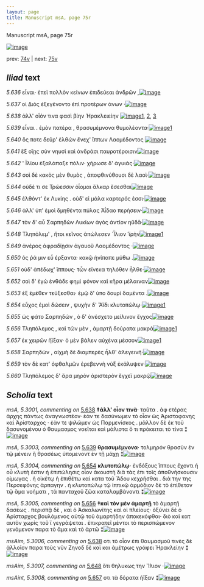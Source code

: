 ```yaml
---
layout: page
title: Manuscript msA, page 75r
---
```


Manuscript msA, page 75r

[![image](http://www.homermultitext.org/iipsrv?OBJ=IIP,1.0&FIF=/project/homer/pyramidal/deepzoom/hmt/vaimg/2017a/VA075RN_0076.tif&WID=100&CVT=JPEG)](http://www.homermultitext.org/ict2/?urn=urn:cite2:hmt:vaimg.2017a:VA075RN_0076)

prev:  [74v](../74v/) | next:  [75v](../75v/)

## *Iliad* text

*5.636* <a id="5.636"/> εἶναι· ἐπεὶ πολλὸν κείνων ἐπιδεύεαι ἀνδρῶν ,[![image](http://www.homermultitext.org/iipsrv?OBJ=IIP,1.0&FIF=/project/homer/pyramidal/deepzoom/hmt/vaimg/2017a/VA075RN_0076.tif&RGN=0.183,0.2044,0.446,0.0398&WID=1000&CVT=JPEG)](http://www.homermultitext.org/ict2/?urn=urn:cite2:hmt:vaimg.2017a:VA075RN_0076@0.183,0.2044,0.446,0.0398)

*5.637* <a id="5.637"/> οἱ Διὸς ἐξεγένοντο ἐπὶ 					προτέρων ἀνων ·[![image](http://www.homermultitext.org/iipsrv?OBJ=IIP,1.0&FIF=/project/homer/pyramidal/deepzoom/hmt/vaimg/2017a/VA075RN_0076.tif&RGN=0.183,0.2276,0.39,0.0353&WID=1000&CVT=JPEG)](http://www.homermultitext.org/ict2/?urn=urn:cite2:hmt:vaimg.2017a:VA075RN_0076@0.183,0.2276,0.39,0.0353)

*5.638* <a id="5.638"/> ἀλλ' οἷόν τινα φασὶ βίην Ἡρακλειείην 				[![image](http://www.homermultitext.org/iipsrv?OBJ=IIP,1.0&FIF=/project/homer/pyramidal/deepzoom/hmt/vaimg/2017a/VA075RN_0076.tif&RGN=0.179,0.2464,0.379,0.0361&WID=1000&CVT=JPEG)](http://www.homermultitext.org/ict2/?urn=urn:cite2:hmt:vaimg.2017a:VA075RN_0076@0.179,0.2464,0.379,0.0361)[1](#msAim_5.3006), [2](#msA_5.3001), [3](#msA_5.3002)

*5.639* <a id="5.639"/> εἶναι . ἐμὸν πατέρα , θρασυμέμνονα θυμολέοντα·[![image](http://www.homermultitext.org/iipsrv?OBJ=IIP,1.0&FIF=/project/homer/pyramidal/deepzoom/hmt/vaimg/2017a/VA075RN_0076.tif&RGN=0.176,0.2675,0.451,0.0331&WID=1000&CVT=JPEG)](http://www.homermultitext.org/ict2/?urn=urn:cite2:hmt:vaimg.2017a:VA075RN_0076@0.176,0.2675,0.451,0.0331)[1](#msA_5.3003)

*5.640* <a id="5.640"/> ὅς ποτε δεῦρ' ἐλθὼν ἕνεχ' ἵππων Λαομέδοντος 				[![image](http://www.homermultitext.org/iipsrv?OBJ=IIP,1.0&FIF=/project/homer/pyramidal/deepzoom/hmt/vaimg/2017a/VA075RN_0076.tif&RGN=0.179,0.2863,0.451,0.0331&WID=1000&CVT=JPEG)](http://www.homermultitext.org/ict2/?urn=urn:cite2:hmt:vaimg.2017a:VA075RN_0076@0.179,0.2863,0.451,0.0331)

*5.641* <a id="5.641"/> ἓξ οἴῃς σὺν νηυσὶ καὶ ἀνδράσι παυροτέροισιν[![image](http://www.homermultitext.org/iipsrv?OBJ=IIP,1.0&FIF=/project/homer/pyramidal/deepzoom/hmt/vaimg/2017a/VA075RN_0076.tif&RGN=0.177,0.3058,0.451,0.0331&WID=1000&CVT=JPEG)](http://www.homermultitext.org/ict2/?urn=urn:cite2:hmt:vaimg.2017a:VA075RN_0076@0.177,0.3058,0.451,0.0331)

*5.642* <a id="5.642"/> ' Ϊλίου ἐξαλάπαξε 					πόλιν· χήρωσε δ' ἀγυιάς·[![image](http://www.homermultitext.org/iipsrv?OBJ=IIP,1.0&FIF=/project/homer/pyramidal/deepzoom/hmt/vaimg/2017a/VA075RN_0076.tif&RGN=0.178,0.3238,0.416,0.0331&WID=1000&CVT=JPEG)](http://www.homermultitext.org/ict2/?urn=urn:cite2:hmt:vaimg.2017a:VA075RN_0076@0.178,0.3238,0.416,0.0331)

*5.643* <a id="5.643"/> σοὶ δὲ κακὸς μὲν θυμὸς , ἀποφθινύθουσι δὲ λαοὶ·[![image](http://www.homermultitext.org/iipsrv?OBJ=IIP,1.0&FIF=/project/homer/pyramidal/deepzoom/hmt/vaimg/2017a/VA075RN_0076.tif&RGN=0.176,0.3418,0.457,0.0376&WID=1000&CVT=JPEG)](http://www.homermultitext.org/ict2/?urn=urn:cite2:hmt:vaimg.2017a:VA075RN_0076@0.176,0.3418,0.457,0.0376)

*5.644* <a id="5.644"/> οὐδέ τι σε Τρώεσσιν 					ὀΐομαι ἄλκαρ ἔσεσθαι[![image](http://www.homermultitext.org/iipsrv?OBJ=IIP,1.0&FIF=/project/homer/pyramidal/deepzoom/hmt/vaimg/2017a/VA075RN_0076.tif&RGN=0.174,0.3606,0.388,0.0361&WID=1000&CVT=JPEG)](http://www.homermultitext.org/ict2/?urn=urn:cite2:hmt:vaimg.2017a:VA075RN_0076@0.174,0.3606,0.388,0.0361)

*5.645* <a id="5.645"/> ἐλθόντ' ἐκ Λυκίης . 					οὐδ' εἰ μάλα καρτερός ἐσσι·[![image](http://www.homermultitext.org/iipsrv?OBJ=IIP,1.0&FIF=/project/homer/pyramidal/deepzoom/hmt/vaimg/2017a/VA075RN_0076.tif&RGN=0.168,0.3794,0.434,0.0331&WID=1000&CVT=JPEG)](http://www.homermultitext.org/ict2/?urn=urn:cite2:hmt:vaimg.2017a:VA075RN_0076@0.168,0.3794,0.434,0.0331)

*5.646* <a id="5.646"/> ἀλλ' ὑπ' ἐμοὶ δμηθέντα πύλας Ἀΐδαο περήσειν·[![image](http://www.homermultitext.org/iipsrv?OBJ=IIP,1.0&FIF=/project/homer/pyramidal/deepzoom/hmt/vaimg/2017a/VA075RN_0076.tif&RGN=0.172,0.3967,0.434,0.0331&WID=1000&CVT=JPEG)](http://www.homermultitext.org/ict2/?urn=urn:cite2:hmt:vaimg.2017a:VA075RN_0076@0.172,0.3967,0.434,0.0331)

*5.647* <a id="5.647"/> τὸν δ' αὖ Σαρπηδὼν 					 Λυκίων ἀγὸς ἀντίον ηὔδᾱ·[![image](http://www.homermultitext.org/iipsrv?OBJ=IIP,1.0&FIF=/project/homer/pyramidal/deepzoom/hmt/vaimg/2017a/VA075RN_0076.tif&RGN=0.165,0.414,0.438,0.0361&WID=1000&CVT=JPEG)](http://www.homermultitext.org/ict2/?urn=urn:cite2:hmt:vaimg.2017a:VA075RN_0076@0.165,0.414,0.438,0.0361)

*5.648* <a id="5.648"/> Τληπόλεμ' , ἤτοι κεῖνος 					ἀπώλεσεν ´Ϊλιον ῾ϊρὴν[![image](http://www.homermultitext.org/iipsrv?OBJ=IIP,1.0&FIF=/project/homer/pyramidal/deepzoom/hmt/vaimg/2017a/VA075RN_0076.tif&RGN=0.166,0.4365,0.438,0.0361&WID=1000&CVT=JPEG)](http://www.homermultitext.org/ict2/?urn=urn:cite2:hmt:vaimg.2017a:VA075RN_0076@0.166,0.4365,0.438,0.0361)[1](#msAim_5.3007)

*5.649* <a id="5.649"/> ἀνέρος ἀφραδίῃσιν ἀγαυοῦ Λαομέδοντος ·[![image](http://www.homermultitext.org/iipsrv?OBJ=IIP,1.0&FIF=/project/homer/pyramidal/deepzoom/hmt/vaimg/2017a/VA075RN_0076.tif&RGN=0.172,0.4538,0.409,0.0338&WID=1000&CVT=JPEG)](http://www.homermultitext.org/ict2/?urn=urn:cite2:hmt:vaimg.2017a:VA075RN_0076@0.172,0.4538,0.409,0.0338)

*5.650* <a id="5.650"/> ὁς ῥά μιν εὖ έρξαντα· κακῷ ἠνίπαπε μύθω .[![image](http://www.homermultitext.org/iipsrv?OBJ=IIP,1.0&FIF=/project/homer/pyramidal/deepzoom/hmt/vaimg/2017a/VA075RN_0076.tif&RGN=0.171,0.4703,0.439,0.0361&WID=1000&CVT=JPEG)](http://www.homermultitext.org/ict2/?urn=urn:cite2:hmt:vaimg.2017a:VA075RN_0076@0.171,0.4703,0.439,0.0361)

*5.651* <a id="5.651"/> οὐδ' ἀπέδωχ' ἵππους· τὧν εἵνεκα τηλόθεν ἦλθε·[![image](http://www.homermultitext.org/iipsrv?OBJ=IIP,1.0&FIF=/project/homer/pyramidal/deepzoom/hmt/vaimg/2017a/VA075RN_0076.tif&RGN=0.169,0.4899,0.468,0.0361&WID=1000&CVT=JPEG)](http://www.homermultitext.org/ict2/?urn=urn:cite2:hmt:vaimg.2017a:VA075RN_0076@0.169,0.4899,0.468,0.0361)

*5.652* <a id="5.652"/> σοὶ δ' ἐγὼ ἐνθάδε φημὶ φόνον καὶ κῆρα μέλαιναν[![image](http://www.homermultitext.org/iipsrv?OBJ=IIP,1.0&FIF=/project/homer/pyramidal/deepzoom/hmt/vaimg/2017a/VA075RN_0076.tif&RGN=0.172,0.5101,0.46,0.0361&WID=1000&CVT=JPEG)](http://www.homermultitext.org/ict2/?urn=urn:cite2:hmt:vaimg.2017a:VA075RN_0076@0.172,0.5101,0.46,0.0361)

*5.653* <a id="5.653"/> ἐξ ἐμέθεν τεύξεσθαι· ἐμῷ δ' ὑπο δουρὶ δαμέντα .[![image](http://www.homermultitext.org/iipsrv?OBJ=IIP,1.0&FIF=/project/homer/pyramidal/deepzoom/hmt/vaimg/2017a/VA075RN_0076.tif&RGN=0.165,0.5304,0.474,0.0353&WID=1000&CVT=JPEG)](http://www.homermultitext.org/ict2/?urn=urn:cite2:hmt:vaimg.2017a:VA075RN_0076@0.165,0.5304,0.474,0.0353)

*5.654* <a id="5.654"/> εὖχος ἐμοὶ δώσειν , ψυχὴν δ' Ἄϊδι κλυτοπώλῳ·[![image](http://www.homermultitext.org/iipsrv?OBJ=IIP,1.0&FIF=/project/homer/pyramidal/deepzoom/hmt/vaimg/2017a/VA075RN_0076.tif&RGN=0.163,0.5485,0.451,0.0383&WID=1000&CVT=JPEG)](http://www.homermultitext.org/ict2/?urn=urn:cite2:hmt:vaimg.2017a:VA075RN_0076@0.163,0.5485,0.451,0.0383)[1](#msA_5.3004)

*5.655* <a id="5.655"/> ὡς φάτο Σαρπηδὼν , ὁ δ' 					ἀνέσχετο μείλινον ἔγχος[![image](http://www.homermultitext.org/iipsrv?OBJ=IIP,1.0&FIF=/project/homer/pyramidal/deepzoom/hmt/vaimg/2017a/VA075RN_0076.tif&RGN=0.165,0.571,0.456,0.0353&WID=1000&CVT=JPEG)](http://www.homermultitext.org/ict2/?urn=urn:cite2:hmt:vaimg.2017a:VA075RN_0076@0.165,0.571,0.456,0.0353)

*5.656* <a id="5.656"/> Τληπόλεμος , καὶ τῶν 					μὲν , ἁμαρτῇ δούρατα μακρὰ[![image](http://www.homermultitext.org/iipsrv?OBJ=IIP,1.0&FIF=/project/homer/pyramidal/deepzoom/hmt/vaimg/2017a/VA075RN_0076.tif&RGN=0.163,0.5905,0.484,0.0353&WID=1000&CVT=JPEG)](http://www.homermultitext.org/ict2/?urn=urn:cite2:hmt:vaimg.2017a:VA075RN_0076@0.163,0.5905,0.484,0.0353)[1](#msA_5.3005)

*5.657* <a id="5.657"/> ἐκ χειρῶν ἤϊξαν· ὁ μὲν βάλεν αὐχένα μέσσον[![image](http://www.homermultitext.org/iipsrv?OBJ=IIP,1.0&FIF=/project/homer/pyramidal/deepzoom/hmt/vaimg/2017a/VA075RN_0076.tif&RGN=0.16,0.6063,0.446,0.0376&WID=1000&CVT=JPEG)](http://www.homermultitext.org/ict2/?urn=urn:cite2:hmt:vaimg.2017a:VA075RN_0076@0.16,0.6063,0.446,0.0376)[1](#msAint_5.3008)

*5.658* <a id="5.658"/> Σαρπηδὼν , αἰχμὴ δὲ 					διαμπερὲς ἦλθ' ἀλεγεινή·[![image](http://www.homermultitext.org/iipsrv?OBJ=IIP,1.0&FIF=/project/homer/pyramidal/deepzoom/hmt/vaimg/2017a/VA075RN_0076.tif&RGN=0.164,0.6296,0.462,0.0361&WID=1000&CVT=JPEG)](http://www.homermultitext.org/ict2/?urn=urn:cite2:hmt:vaimg.2017a:VA075RN_0076@0.164,0.6296,0.462,0.0361)

*5.659* <a id="5.659"/> τὸν δὲ κατ' ὀφθαλμῶν ἐρεβεννὴ νὺξ ἐκάλυψεν·[![image](http://www.homermultitext.org/iipsrv?OBJ=IIP,1.0&FIF=/project/homer/pyramidal/deepzoom/hmt/vaimg/2017a/VA075RN_0076.tif&RGN=0.154,0.6469,0.466,0.0323&WID=1000&CVT=JPEG)](http://www.homermultitext.org/ict2/?urn=urn:cite2:hmt:vaimg.2017a:VA075RN_0076@0.154,0.6469,0.466,0.0323)

*5.660* <a id="5.660"/> Τληπόλεμος δ' ἄρα 					μηρὸν ἀριστερὸν ἔγχεϊ μακρῷ[![image](http://www.homermultitext.org/iipsrv?OBJ=IIP,1.0&FIF=/project/homer/pyramidal/deepzoom/hmt/vaimg/2017a/VA075RN_0076.tif&RGN=0.154,0.6657,0.49,0.0361&WID=1000&CVT=JPEG)](http://www.homermultitext.org/ict2/?urn=urn:cite2:hmt:vaimg.2017a:VA075RN_0076@0.154,0.6657,0.49,0.0361)

## *Scholia* text

*msA, 5.3001, commenting on* [5.638](#5.638)  <a id="msA_5.3001"/> **‡ἀλλ' οἶον τινὰ·** ταῦτα . ἀφ ετέρας ἀρχης πάντως ἀναγνωστέον· ἐάν τε δασύνωμεν τὸ οἷον ὡς Ἀριστοφανης καὶ Ἀρίσταρχος · ἐὰν τε ψιλῶμεν ὡς Παρμενίσκος . μᾶλλον δὲ ἐκ τοῦ δασυνομένου ὁ θαυμασμος νοεῖται καὶ μάλιστα ὅ τι πρόκειται τὸ τίνα ⁑[![image](http://www.homermultitext.org/iipsrv?OBJ=IIP,1.0&FIF=/project/homer/pyramidal/deepzoom/hmt/vaimg/2017a/VA075RN_0076.tif&RGN=0.18091378,0.10456432,0.63227708,0.03983402&WID=1000&CVT=JPEG)](http://www.homermultitext.org/ict2/?urn=urn:cite2:hmt:vaimg.2017a:VA075RN_0076@0.18091378,0.10456432,0.63227708,0.03983402)

*msA, 5.3003, commenting on* [5.639](#5.639)  <a id="msA_5.3003"/> **θρασυμέμνονα·** τολμηρόν θρασὺν ἐν τῷ μένειν ἢ θρασέως ὑπομενοντ ἐν τῇ μάχῃ ⁑[![image](http://www.homermultitext.org/iipsrv?OBJ=IIP,1.0&FIF=/project/homer/pyramidal/deepzoom/hmt/vaimg/2017a/VA075RN_0076.tif&RGN=0.37619749,0.18146611,0.43330877,0.03098202&WID=1000&CVT=JPEG)](http://www.homermultitext.org/ict2/?urn=urn:cite2:hmt:vaimg.2017a:VA075RN_0076@0.37619749,0.18146611,0.43330877,0.03098202)

*msA, 5.3004, commenting on* [5.654](#5.654)  <a id="msA_5.3004"/> **κλυτοπώλῳ·** ἐνδόξους ἵππους ἔχοντι ἡ οὗ κλυτὴ ἐστιν ἡ ἐπιπώλησις οἷον ἀκουστὴ διὰ τὰς ἐπι τοῖς ἀποθνήσκουσιν οἰμωγας . ἡ οἰκέτῳ ἠ ἐπιθέτω καὶ κατα τοῦ Ἅδου κεχρῆσθαι . διὰ την της Περσεφόνης ἁρπαγην . ἠ κλυτοπώλῳ τῷ ἱππικῷ ἁρμόδιον δὲ τὸ ἐπίθετον τῷ ἅμα νοήματι , τὰ πανταχοῦ ζῶα καταλαμβάνοντι ⁑[![image](http://www.homermultitext.org/iipsrv?OBJ=IIP,1.0&FIF=/project/homer/pyramidal/deepzoom/hmt/vaimg/2017a/VA075RN_0076.tif&RGN=0.63154016,0.56320885,0.18275608,0.13278008&WID=1000&CVT=JPEG)](http://www.homermultitext.org/ict2/?urn=urn:cite2:hmt:vaimg.2017a:VA075RN_0076@0.63154016,0.56320885,0.18275608,0.13278008)

*msA, 5.3005, commenting on* [5.656](#5.656)  <a id="msA_5.3005"/> **‡καὶ τὸν μὲν ἁμαρτῇ** τὸ ἁμαρτῇ δασέως . περισπᾷ δὲ , καὶ ὁ Ἀσκαλωνίτης καὶ οἱ πλείους· ὀξύνει δὲ ὁ Ἀρίσταρχος βουλόμενος αὐτῷ τοῦ ἁμαρτήδην ἀποκεκόφθαι· διὸ καὶ κατ αυτὸν χωρὶς τοῦ ϊ γεγράψεται . ἐπικρατεῖ μέντοι τὸ περισπώμενον γενόμενον παρα τὸ ἅμα καὶ τὸ ἀρτῶ ⁑[![image](http://www.homermultitext.org/iipsrv?OBJ=IIP,1.0&FIF=/project/homer/pyramidal/deepzoom/hmt/vaimg/2017a/VA075RN_0076.tif&RGN=0.14148858,0.69930844,0.66691231,0.05200553&WID=1000&CVT=JPEG)](http://www.homermultitext.org/ict2/?urn=urn:cite2:hmt:vaimg.2017a:VA075RN_0076@0.14148858,0.69930844,0.66691231,0.05200553)

*msAim, 5.3006, commenting on* [5.638](#5.638)  <a id="msAim_5.3006"/> οτι τὸ οἷον ἐπι θαυμασμοῦ τινὲς δὲ ἀλλοῖον παρα τοὺς νῦν Ζηνοδ δὲ καὶ και ἀμέτρως γράφει Ἡρακλείην ⁑[![image](http://www.homermultitext.org/iipsrv?OBJ=IIP,1.0&FIF=/project/homer/pyramidal/deepzoom/hmt/vaimg/2017a/VA075RN_0076.tif&RGN=0.57258659,0.24177040,0.11422255,0.06639004&WID=1000&CVT=JPEG)](http://www.homermultitext.org/ict2/?urn=urn:cite2:hmt:vaimg.2017a:VA075RN_0076@0.57258659,0.24177040,0.11422255,0.06639004)

*msAim, 5.3007, commenting on* [5.648](#5.648)  <a id="msAim_5.3007"/> ὅτι θηλυκως την Ἴλιον ·[![image](http://www.homermultitext.org/iipsrv?OBJ=IIP,1.0&FIF=/project/homer/pyramidal/deepzoom/hmt/vaimg/2017a/VA075RN_0076.tif&RGN=0.60869565,0.44716459,0.05766396,0.01134163&WID=1000&CVT=JPEG)](http://www.homermultitext.org/ict2/?urn=urn:cite2:hmt:vaimg.2017a:VA075RN_0076@0.60869565,0.44716459,0.05766396,0.01134163)

*msAint, 5.3008, commenting on* [5.657](#5.657)  <a id="msAint_5.3008"/> οτι τὰ δόρατα ήϊξαν ⁑[![image](http://www.homermultitext.org/iipsrv?OBJ=IIP,1.0&FIF=/project/homer/pyramidal/deepzoom/hmt/vaimg/2017a/VA075RN_0076.tif&RGN=0.11495947,0.61549101,0.04310980,0.02392808&WID=1000&CVT=JPEG)](http://www.homermultitext.org/ict2/?urn=urn:cite2:hmt:vaimg.2017a:VA075RN_0076@0.11495947,0.61549101,0.04310980,0.02392808)